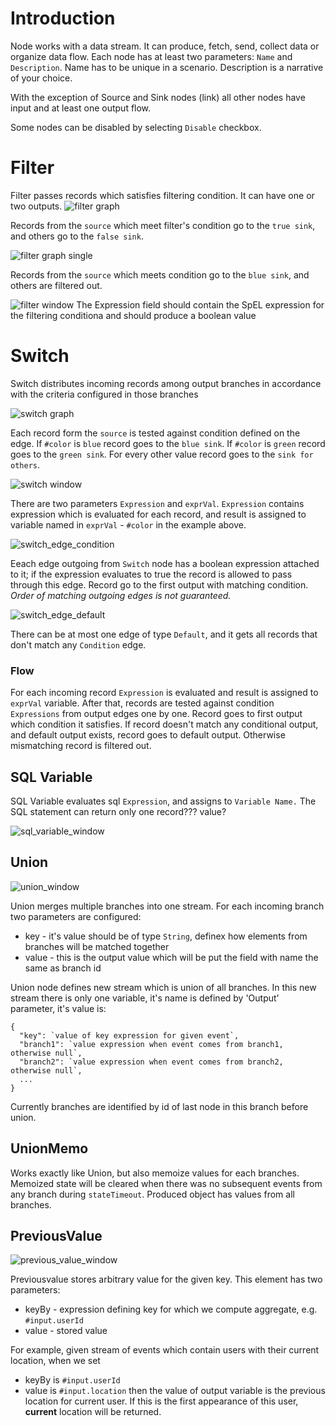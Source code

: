 # Introduction

Node works with a data stream. It can produce, fetch, send, collect data or organize data flow. Each node has at least two parameters: `Name` and `Description`. Name has to be unique in a scenario. Description is a narrative of your choice.  

With the exception of Source and Sink nodes (link) all other nodes have input and at least one output flow.

Some nodes can be disabled by selecting `Disable` checkbox. 

# Filter
   
Filter passes records which satisfies filtering condition. It can have one or two outputs. 
![filter graph](../img/filter_graph.png)

Records from the `source` which meet filter's condition go to the `true sink`, and others go to the `false sink`. 

![filter graph single](../img/filter_graph_single.png)

Records from the `source` which meets condition go to the `blue sink`, and others are filtered out. 

![filter window](../img/filter_window.png)
The Expression field should contain the SpEL expression for the filtering conditiona and should produce a boolean value


# Switch
   
Switch distributes incoming records among output branches in accordance with the criteria configured in those branches
 
![switch graph](../img/switch_graph.png)

Each record form the `source` is tested against condition defined on the edge. If `#color` is `blue` record goes to the `blue sink`.  If `#color` is `green` record goes to the `green sink`. For every other value record goes to the `sink for others`.

![switch window](../img/switch_window.png)

There are two parameters `Expression` and `exprVal`. `Expression` contains expression which is evaluated for each record, and result is assigned to variable named in `exprVal` - `#color` in the example above.
 
![switch_edge_condition](../img/switch_edge_condition.png)

Eeach edge outgoing from `Switch` node has a boolean expression attached to it; if the expression evaluates to true the record is allowed to pass through this edge.  Record go to the first output with matching condition. *Order of matching outgoing edges is not guaranteed.*

![switch_edge_default](../img/switch_edge_default.png)

There can be at most one edge of type `Default`, and it gets all records that don't match any `Condition` edge. 


### Flow
For each incoming record `Expression` is evaluated and result is assigned to `exprVal` variable. After that, records are tested against condition `Expressions` from output edges one by one. Record goes to first output which condition it satisfies. If record doesn't match any conditional output, and default output exists, record goes to default output. Otherwise mismatching record is filtered out.


## SQL Variable
   
SQL Variable evaluates sql `Expression`, and assigns to `Variable Name.` The SQL statement can return only one record??? value?

![sql_variable_window](../img/sql_variable_window.png)


## Union

![union_window](../img/union_window.png)

Union merges multiple branches into one stream. For each incoming branch two parameters are configured:
- key - it's value should be of type `String`, definex how elements from branches will be matched together
- value - this is the output value which will be put the field with name the same as branch id

Union node defines new stream which is union of all branches. In this new stream there is only one variable, it's name
is defined by 'Output' parameter, it's value is: 
```$json
{
  "key": `value of key expression for given event`,
  "branch1": `value expression when event comes from branch1, otherwise null`,
  "branch2": `value expression when event comes from branch2, otherwise null`,
  ...
}
```  
Currently branches are identified by id of last node in this branch before union.
   
     
## UnionMemo

Works exactly like Union, but also memoize values for each branches. Memoized state will be cleared when there was no
subsequent events from any branch during `stateTimeout`. Produced object has values from all branches.


## PreviousValue

![previous_value_window](../img/previous_value_window.png)

Previousvalue stores arbitrary value for the given key. This element has two parameters:
- keyBy - expression defining key for which we compute aggregate, e.g. `#input.userId`
- value - stored value

For example, given stream of events which contain users with their current location, when we set 
- keyBy is `#input.userId`
- value is `#input.location`
then the value of output variable is the previous location for current user. If this is the first appearance of this user,
**current** location will be returned.